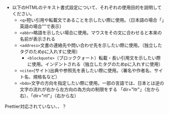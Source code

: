 - 以下のHTMLのテキスト書式設定について、それぞれの使用目的を説明してください。
    - `<q>`短い引用や転載文であることを示したい際に使用。（日本語の場合「」英語の場合""で表示）
    - `<abbr>`略語を示したい場合に使用。マウスをその文に合わせると本来の名前が表示される
    - `<address>`文書の連絡先や問い合わせ先を示したい際に使用。（独立したタグのためpに入れすに使用）
        - `<blockquote>`（ブロッククォート）転載・長い引用文を示したい際に使用。インデントされる（独立したタグのためpに入れすに使用）
    - `<cite>`(サイト)出典や参照先を表したい際に使用。（署名や作者名、サイト名、規格名など）
    - `<bdo>`文字の方向を指定したい際に使用。一部の言語では、日本とは逆の文字の流れが右から左方向の為方向の制限をする
    「dir="ltr"」（左から右）、「dir="rtl"」（右から左）

Prettier対応されていない、、？